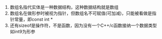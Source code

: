 1. 数组名指代实体是一种数据结构，这种数据结构就是数组
2. 数组名在做形参时被视为指针，但数组名不可赋值(可加减)，只能被看做是指针常量，即const int *
3. 还有sizeof是操作符，不是函数，因为没有一个C++/c函数接纳一个数据类型如int9为形参